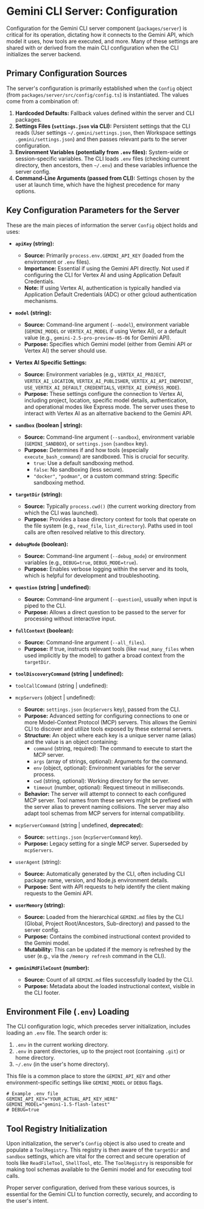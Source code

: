 # Gemini CLI Server: Configuration

Configuration for the Gemini CLI server component (`packages/server`) is critical for its operation, dictating how it connects to the Gemini API, which model it uses, how tools are executed, and more. Many of these settings are shared with or derived from the main CLI configuration when the CLI initializes the server backend.

## Primary Configuration Sources

The server's configuration is primarily established when the `Config` object (from `packages/server/src/config/config.ts`) is instantiated. The values come from a combination of:

1.  **Hardcoded Defaults:** Fallback values defined within the server and CLI packages.
2.  **Settings Files (`settings.json` via CLI):** Persistent settings that the CLI reads (User settings `~/.gemini/settings.json`, then Workspace settings `.gemini/settings.json`) and then passes relevant parts to the server configuration.
3.  **Environment Variables (potentially from `.env` files):** System-wide or session-specific variables. The CLI loads `.env` files (checking current directory, then ancestors, then `~/.env`) and these variables influence the server config.
4.  **Command-Line Arguments (passed from CLI):** Settings chosen by the user at launch time, which have the highest precedence for many options.

## Key Configuration Parameters for the Server

These are the main pieces of information the server `Config` object holds and uses:

- **`apiKey` (string):**

  - **Source:** Primarily `process.env.GEMINI_API_KEY` (loaded from the environment or `.env` files).
  - **Importance:** Essential if using the Gemini API directly. Not used if configuring the CLI for Vertex AI and using Application Default Credentials.
  - **Note:** If using Vertex AI, authentication is typically handled via Application Default Credentials (ADC) or other gcloud authentication mechanisms.

- **`model` (string):**

  - **Source:** Command-line argument (`--model`), environment variable (`GEMINI_MODEL` or `VERTEX_AI_MODEL` if using Vertex AI), or a default value (e.g., `gemini-2.5-pro-preview-05-06` for Gemini API).
  - **Purpose:** Specifies which Gemini model (either from Gemini API or Vertex AI) the server should use.

- **Vertex AI Specific Settings:**

  - **Source:** Environment variables (e.g., `VERTEX_AI_PROJECT`, `VERTEX_AI_LOCATION`, `VERTEX_AI_PUBLISHER`, `VERTEX_AI_API_ENDPOINT`, `USE_VERTEX_AI_DEFAULT_CREDENTIALS`, `VERTEX_AI_EXPRESS_MODE`).
  - **Purpose:** These settings configure the connection to Vertex AI, including project, location, specific model details, authentication, and operational modes like Express mode. The server uses these to interact with Vertex AI as an alternative backend to the Gemini API.

- **`sandbox` (boolean | string):**

  - **Source:** Command-line argument (`--sandbox`), environment variable (`GEMINI_SANDBOX`), or `settings.json` (`sandbox` key).
  - **Purpose:** Determines if and how tools (especially `execute_bash_command`) are sandboxed. This is crucial for security.
    - `true`: Use a default sandboxing method.
    - `false`: No sandboxing (less secure).
    - `"docker"`, `"podman"`, or a custom command string: Specific sandboxing method.

- **`targetDir` (string):**

  - **Source:** Typically `process.cwd()` (the current working directory from which the CLI was launched).
  - **Purpose:** Provides a base directory context for tools that operate on the file system (e.g., `read_file`, `list_directory`). Paths used in tool calls are often resolved relative to this directory.

- **`debugMode` (boolean):**

  - **Source:** Command-line argument (`--debug_mode`) or environment variables (e.g., `DEBUG=true`, `DEBUG_MODE=true`).
  - **Purpose:** Enables verbose logging within the server and its tools, which is helpful for development and troubleshooting.

- **`question` (string | undefined):**

  - **Source:** Command-line argument (`--question`), usually when input is piped to the CLI.
  - **Purpose:** Allows a direct question to be passed to the server for processing without interactive input.

- **`fullContext` (boolean):**

  - **Source:** Command-line argument (`--all_files`).
  - **Purpose:** If true, instructs relevant tools (like `read_many_files` when used implicitly by the model) to gather a broad context from the `targetDir`.

- **`toolDiscoveryCommand` (string | undefined):**

- `toolCallCommand` (string | undefined):
- `mcpServers` (object | undefined):
  - **Source:** `settings.json` (`mcpServers` key), passed from the CLI.
  - **Purpose:** Advanced setting for configuring connections to one or more Model-Context Protocol (MCP) servers. This allows the Gemini CLI to discover and utilize tools exposed by these external servers.
  - **Structure:** An object where each key is a unique server name (alias) and the value is an object containing:
    - `command` (string, required): The command to execute to start the MCP server.
    - `args` (array of strings, optional): Arguments for the command.
    - `env` (object, optional): Environment variables for the server process.
    - `cwd` (string, optional): Working directory for the server.
    - `timeout` (number, optional): Request timeout in milliseconds.
  - **Behavior:** The server will attempt to connect to each configured MCP server. Tool names from these servers might be prefixed with the server alias to prevent naming collisions. The server may also adapt tool schemas from MCP servers for internal compatibility.
- `mcpServerCommand` (string | undefined, **deprecated**):

  - **Source:** `settings.json` (`mcpServerCommand` key).
  - **Purpose:** Legacy setting for a single MCP server. Superseded by `mcpServers`.

- `userAgent` (string):

  - **Source:** Automatically generated by the CLI, often including CLI package name, version, and Node.js environment details.
  - **Purpose:** Sent with API requests to help identify the client making requests to the Gemini API.

- **`userMemory` (string):**

  - **Source:** Loaded from the hierarchical `GEMINI.md` files by the CLI (Global, Project Root/Ancestors, Sub-directory) and passed to the server config.
  - **Purpose:** Contains the combined instructional context provided to the Gemini model.
  - **Mutability:** This can be updated if the memory is refreshed by the user (e.g., via the `/memory refresh` command in the CLI).

- **`geminiMdFileCount` (number):**
  - **Source:** Count of all `GEMINI.md` files successfully loaded by the CLI.
  - **Purpose:** Metadata about the loaded instructional context, visible in the CLI footer.

## Environment File (`.env`) Loading

The CLI configuration logic, which precedes server initialization, includes loading an `.env` file. The search order is:

1.  `.env` in the current working directory.
2.  `.env` in parent directories, up to the project root (containing `.git`) or home directory.
3.  `~/.env` (in the user's home directory).

This file is a common place to store the `GEMINI_API_KEY` and other environment-specific settings like `GEMINI_MODEL` or `DEBUG` flags.

```
# Example .env file
GEMINI_API_KEY="YOUR_ACTUAL_API_KEY_HERE"
GEMINI_MODEL="gemini-1.5-flash-latest"
# DEBUG=true
```

## Tool Registry Initialization

Upon initialization, the server's `Config` object is also used to create and populate a `ToolRegistry`. This registry is then aware of the `targetDir` and `sandbox` settings, which are vital for the correct and secure operation of tools like `ReadFileTool`, `ShellTool`, etc. The `ToolRegistry` is responsible for making tool schemas available to the Gemini model and for executing tool calls.

Proper server configuration, derived from these various sources, is essential for the Gemini CLI to function correctly, securely, and according to the user's intent.
